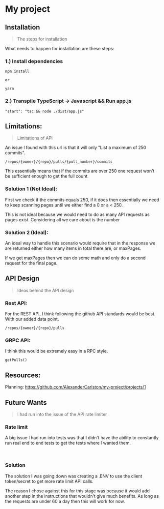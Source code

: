 # My project





## Installation

> The steps for installation

What needs to happen for installation are these steps:

### 1.) Install dependencies

```
npm install

or

yarn
```

### 2.) Transpile TypeScript -> Javascript && Run app.js

```
"start": "tsc && node ./dist/app.js"
```









## Limitations:

> Limitations of API

An issue I found with this url is that it will only "List a maximum of 250 commits".

```
/repos/{owner}/{repo}/pulls/{pull_number}/commits
```

This essentially means that if the commits are over 250 one request won't be sufficient enough to get the full count.

### Solution 1 (Not Ideal):

First we check if the commits equals 250, if it does then essentially we need to keep scanning pages until we either find a 0 or a < 250.

This is not ideal because we would need to do as many API requests as pages exist. Considering all we care about is the number

### Solution 2 (Ideal):

An ideal way to handle this scenario would require that in the response we are returned either how many items in total there are, or maxPages. 

If we get maxPages then we can do some math and only do a second request for the final page.








## API Design

> Ideas behind the API design

### Rest API:

For the REST API, I think following the github API standards would be best. With our added data point.

```
/repos/{owner}/{repo}/pulls
```

### GRPC API:

I think this would be extremely easy in a RPC style.

```
getPulls()
```


## Resources:

Planning: https://github.com/AlexanderCarlston/my-project/projects/1



## Future Wants

> I had run into the issue of the API rate limiter


### Rate limit

A big issue I had run into tests was that I didn't have the ability to constantly run real end to end tests to get the tests where I wanted them.

<br>

### Solution

The solution I was going down was creating a .ENV to use the client token/secret to get more rate limit API calls.


The reason I chose against this for this stage was because it would add another step in the instructions that wouldn't give much benefits. As long as the requests are under 60 a day then this will work for now.